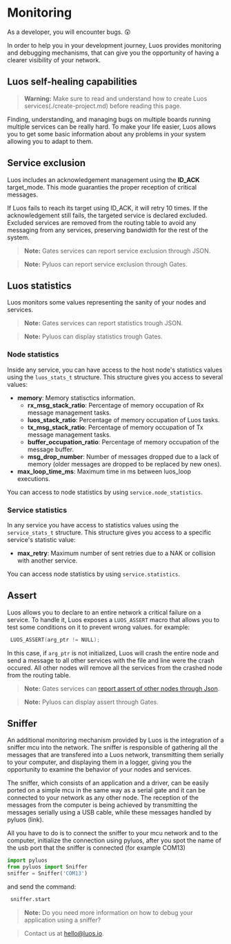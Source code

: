 # Monitoring

As a developer, you will encounter bugs. 😲

In order to help you in your development journey, Luos provides monitoring and debugging mechanisms, that can give you the opportunity of having a clearer visibility of your network.

## Luos self-healing capabilities
> **Warning:** Make sure to read and understand how to create Luos services(./create-project.md) before reading this page.

Finding, understanding, and managing bugs on multiple boards running multiple services can be really hard. To make your life easier, Luos allows you to get some basic information about any problems in your system allowing you to adapt to them.

## Service exclusion
Luos includes an acknowledgement management using the **ID_ACK** target_mode. This mode guaranties the proper reception of critical messages.

If Luos fails to reach its target using ID_ACK, it will retry 10 times. If the acknowledgement still fails, the targeted service is declared excluded. Excluded services are removed from the routing table to avoid any messaging from any services, preserving bandwidth for the rest of the system.

> **Note:** Gates services can report service exclusion through JSON.

> **Note:** Pyluos can report service exclusion through Gates.

## Luos statistics
Luos monitors some values representing the sanity of your nodes and services.

> **Note:** Gates services can report statistics trough JSON.

> **Note:** Pyluos can display statistics trough Gates.

### Node statistics
Inside any service, you can have access to the host node's statistics values using the `luos_stats_t` structure.
This structure gives you access to several values:

 - **memory**: Memory statisctics information.
     - **rx_msg_stack_ratio**: Percentage of memory occupation of Rx message management tasks.
     - **luos_stack_ratio**: Percentage of memory occupation of Luos tasks.
     - **tx_msg_stack_ratio**: Percentage of memory occupation of Tx message management tasks.
     - **buffer_occupation_ratio**: Percentage of memory occupation of the message buffer.
     - **msg_drop_number**: Number of messages dropped due to a lack of memory (older messages are dropped to be replaced by new ones).
 - **max_loop_time_ms**: Maximum time in ms between luos_loop executions.

You can access to node statistics by using `service.node_statistics`.

### Service statistics
In any service you have access to statistics values using the `service_stats_t` structure.
This structure gives you access to a specific service's statistic value:

 - **max_retry**: Maximum number of sent retries due to a NAK or collision with another service.

You can access node statistics by using `service.statistics`.

## Assert
Luos allows you to declare to an entire network a critical failure on a service.
To handle it, Luos exposes a `LUOS_ASSERT` macro that allows you to test some conditions on it to prevent wrong values.
for example:
``` C
 LUOS_ASSERT(arg_ptr != NULL);
```
In this case, if `arg_ptr` is not initialized, Luos will crash the entire node and send a message to all other services with the file and line were the crash occured. All other nodes will remove all the services from the crashed node from the routing table.

> **Note:** Gates services can [report assert of other nodes through Json](../api/api.md).

> **Note:** Pyluos can display assert through Gates.

## Sniffer

An additional monitoring mechanism provided by Luos is the integration of a sniffer mcu into the network. The sniffer is responsible of gathering all the messages that are transfered into a Luos network, transmitting them serially to your computer, and displaying them in a logger, giving you the opportunity to examine the behavior of your nodes and services.

The sniffer, which consists of an application and a driver, can be easily ported on a simple mcu in the same way as a serial gate and it can be connected to your network as any other node. The reception of the messages from the computer is being achieved by transmitting the messages serially using a USB cable, while these messages handled by pyluos (link).

All you have to do is to connect the sniffer to your mcu network and to the computer, initialize the connection using pyluos, after you spot the name of the usb port that the sniffer is connected (for example COM13) 

```python
import pyluos
from pyluos import Sniffer
sniffer = Sniffer('COM13')
```
and send the command:

```python
 sniffer.start
```

> **Note:** Do you need more information on how to debug your application using a sniffer? 

> Contact us at <a href="mailto:hello@luos.io">  hello@luos.io</a>.
